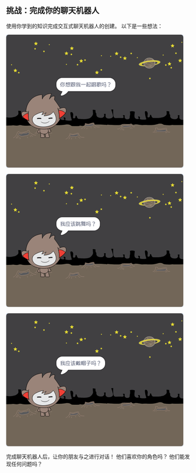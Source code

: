 ## 挑战：完成你的聊天机器人

使用你学到的知识完成交互式聊天机器人的创建。 以下是一些想法：

![聊天机器人点子](images/chatbot-ideas1.png)

![聊天机器人点子](images/chatbot-ideas2.png)

![聊天机器人点子](images/chatbot-ideas3.png)

完成聊天机器人后，让你的朋友与之进行对话！ 他们喜欢你的角色吗？ 他们能发现任何问题吗？